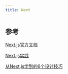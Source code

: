 ```yaml
---
title: Next
---
```





## 参考

[Next.js官方文档](https://nextjs.org/docs/basic-features/pages)

[Next.js实践](https://nextjs-in-action-cn.taonan.lu)

[从Next.js学到的6个设计技巧](http://www.ayqy.net/blog/what-i-learned-about-design-from-nextjs/)

